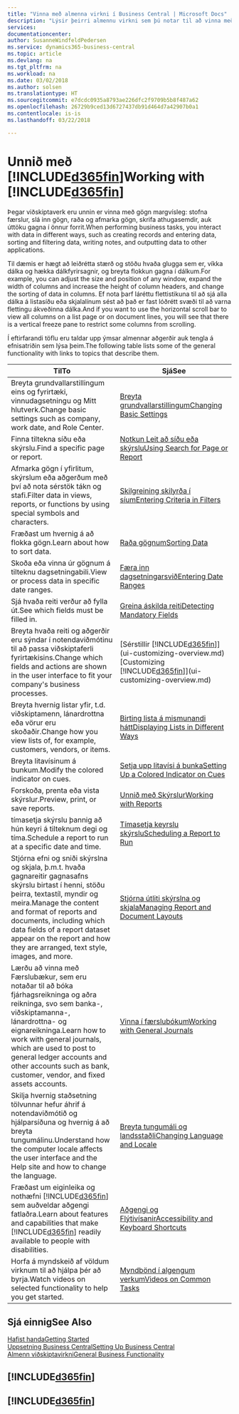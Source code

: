 ```yaml
---
title: "Vinna með almenna virkni í Business Central | Microsoft Docs"
description: "Lýsir þeirri almennu virkni sem þú notar til að vinna með gögn í Business Central, eins og t.d. að færa inn gildi, raða gögnum og breyta yfirliti."
services: 
documentationcenter: 
author: SusanneWindfeldPedersen
ms.service: dynamics365-business-central
ms.topic: article
ms.devlang: na
ms.tgt_pltfrm: na
ms.workload: na
ms.date: 03/02/2018
ms.author: solsen
ms.translationtype: HT
ms.sourcegitcommit: e7dcdc0935a8793ae226dfc2f9709b5b8f487a62
ms.openlocfilehash: 26729b9ced13d6727437db91d464d7a42907b0a1
ms.contentlocale: is-is
ms.lasthandoff: 03/22/2018

---
```

# <a name="working-with-included365finincludesd365finmdmd"></a><span data-ttu-id="a65c9-103">Unnið með [!INCLUDE[d365fin](includes/d365fin_md.md)]</span><span class="sxs-lookup"><span data-stu-id="a65c9-103">Working with [!INCLUDE[d365fin](includes/d365fin_md.md)]</span></span>
<span data-ttu-id="a65c9-104">Þegar viðskiptaverk eru unnin er vinna með gögn margvísleg: stofna færslur, slá inn gögn, raða og afmarka gögn, skrifa athugasemdir, auk úttöku gagna í önnur forrit.</span><span class="sxs-lookup"><span data-stu-id="a65c9-104">When performing business tasks, you interact with data in different ways, such as creating records and entering data, sorting and filtering data, writing notes, and outputting data to other applications.</span></span>

<span data-ttu-id="a65c9-105">Til dæmis er hægt að leiðrétta stærð og stöðu hvaða glugga sem er, víkka dálka og hækka dálkfyrirsagnir, og breyta flokkun gagna í dálkum.</span><span class="sxs-lookup"><span data-stu-id="a65c9-105">For example, you can adjust the size and position of any window, expand the width of columns and increase the height of column headers, and change the sorting of data in columns.</span></span> <span data-ttu-id="a65c9-106">Ef nota þarf láréttu flettistikuna til að sjá alla dálka á listasíðu eða skjalalínum sést að það er fast lóðrétt svæði til að varna flettingu ákveðinna dálka.</span><span class="sxs-lookup"><span data-stu-id="a65c9-106">And if you want to use the horizontal scroll bar to view all columns on a list page or on document lines, you will see that there is a vertical freeze pane to restrict some columns from scrolling.</span></span>

<span data-ttu-id="a65c9-107">Í eftirfarandi töflu eru taldar upp ýmsar almennar aðgerðir auk tengla á efnisatriðin sem lýsa þeim.</span><span class="sxs-lookup"><span data-stu-id="a65c9-107">The following table lists some of the general functionality with links to topics that describe them.</span></span>

| <span data-ttu-id="a65c9-108">Til</span><span class="sxs-lookup"><span data-stu-id="a65c9-108">To</span></span> | <span data-ttu-id="a65c9-109">Sjá</span><span class="sxs-lookup"><span data-stu-id="a65c9-109">See</span></span> |
| --- | --- |
| <span data-ttu-id="a65c9-110">Breyta grundvallarstillingum eins og fyrirtæki, vinnudagsetningu og Mitt hlutverk.</span><span class="sxs-lookup"><span data-stu-id="a65c9-110">Change basic settings such as company, work date, and Role Center.</span></span> |[<span data-ttu-id="a65c9-111">Breyta grundvallarstillingum</span><span class="sxs-lookup"><span data-stu-id="a65c9-111">Changing Basic Settings</span></span>](ui-change-basic-settings.md) |
| <span data-ttu-id="a65c9-112">Finna tiltekna síðu eða skýrslu.</span><span class="sxs-lookup"><span data-stu-id="a65c9-112">Find a specific page or report.</span></span> |[<span data-ttu-id="a65c9-113">Notkun Leit að síðu eða skýrslu</span><span class="sxs-lookup"><span data-stu-id="a65c9-113">Using Search for Page or Report</span></span>](ui-search.md) |
| <span data-ttu-id="a65c9-114">Afmarka gögn í yfirlitum, skýrslum eða aðgerðum með því að nota sérstök tákn og stafi.</span><span class="sxs-lookup"><span data-stu-id="a65c9-114">Filter data in views, reports, or functions by using special symbols and characters.</span></span> |[<span data-ttu-id="a65c9-115">Skilgreining skilyrða í síum</span><span class="sxs-lookup"><span data-stu-id="a65c9-115">Entering Criteria in Filters</span></span>](ui-enter-criteria-filters.md) |
| <span data-ttu-id="a65c9-116">Fræðast um hvernig á að flokka gögn.</span><span class="sxs-lookup"><span data-stu-id="a65c9-116">Learn about how to sort data.</span></span> |[<span data-ttu-id="a65c9-117">Raða gögnum</span><span class="sxs-lookup"><span data-stu-id="a65c9-117">Sorting Data</span></span>](ui-sorting.md) |
| <span data-ttu-id="a65c9-118">Skoða eða vinna úr gögnum á tilteknu dagsetningabili.</span><span class="sxs-lookup"><span data-stu-id="a65c9-118">View or process data in specific date ranges.</span></span> |[<span data-ttu-id="a65c9-119">Færa inn dagsetningarsvið</span><span class="sxs-lookup"><span data-stu-id="a65c9-119">Entering Date Ranges</span></span>](ui-enter-date-ranges.md) |
| <span data-ttu-id="a65c9-120">Sjá hvaða reiti verður að fylla út.</span><span class="sxs-lookup"><span data-stu-id="a65c9-120">See which fields must be filled in.</span></span> |[<span data-ttu-id="a65c9-121">Greina áskilda reiti</span><span class="sxs-lookup"><span data-stu-id="a65c9-121">Detecting Mandatory Fields</span></span>](ui-mandatory-fields.md) |
| <span data-ttu-id="a65c9-122">Breyta hvaða reiti og aðgerðir eru sýndar í notendaviðmótinu til að passa viðskiptaferli fyrirtækisins.</span><span class="sxs-lookup"><span data-stu-id="a65c9-122">Change which fields and actions are shown in the user interface to fit your company's business processes.</span></span> |<span data-ttu-id="a65c9-123">[Sérstillir [!INCLUDE[d365fin](includes/d365fin_md.md)]](ui-customizing-overview.md)</span><span class="sxs-lookup"><span data-stu-id="a65c9-123">[Customizing [!INCLUDE[d365fin](includes/d365fin_md.md)]](ui-customizing-overview.md)</span></span> |
| <span data-ttu-id="a65c9-124">Breyta hvernig listar yfir, t.d. viðskiptamenn, lánardrottna eða vörur eru skoðaðir.</span><span class="sxs-lookup"><span data-stu-id="a65c9-124">Change how you view lists of, for example, customers, vendors, or items.</span></span> |[<span data-ttu-id="a65c9-125">Birting lista á mismunandi hátt</span><span class="sxs-lookup"><span data-stu-id="a65c9-125">Displaying Lists in Different Ways</span></span>](across-display-lists-different-views.md) |
| <span data-ttu-id="a65c9-126">Breyta litavísinum á bunkum.</span><span class="sxs-lookup"><span data-stu-id="a65c9-126">Modify the colored indicator on cues.</span></span> |[<span data-ttu-id="a65c9-127">Setja upp litavísi á bunka</span><span class="sxs-lookup"><span data-stu-id="a65c9-127">Setting Up a Colored Indicator on Cues</span></span>](ui-how-setup-colored-indicator-cues.md) |
|<span data-ttu-id="a65c9-128">Forskoða, prenta eða vista skýrslur.</span><span class="sxs-lookup"><span data-stu-id="a65c9-128">Preview, print, or save reports.</span></span>|[<span data-ttu-id="a65c9-129">Unnið með Skýrslur</span><span class="sxs-lookup"><span data-stu-id="a65c9-129">Working with Reports</span></span>](ui-work-report.md)|
| <span data-ttu-id="a65c9-130">tímasetja skýrslu þannig að hún keyri á tilteknum degi og tíma.</span><span class="sxs-lookup"><span data-stu-id="a65c9-130">Schedule a report to run at a specific date and time.</span></span> |[<span data-ttu-id="a65c9-131">Tímasetja keyrslu skýrslu</span><span class="sxs-lookup"><span data-stu-id="a65c9-131">Scheduling a Report to Run</span></span>](ui-work-report.md#ScheduleReport) |
| <span data-ttu-id="a65c9-132">Stjórna efni og sniði skýrslna og skjala, þ.m.t. hvaða gagnareitir gagnasafns skýrslu birtast í henni, stöðu þeirra, textastíl, myndir og meira.</span><span class="sxs-lookup"><span data-stu-id="a65c9-132">Manage the content and format of reports and documents, including which data fields of a report dataset appear on the report and how they are arranged, text style, images, and more.</span></span>|[<span data-ttu-id="a65c9-133">Stjórna útliti skýrslna og skjala</span><span class="sxs-lookup"><span data-stu-id="a65c9-133">Managing Report and Document Layouts</span></span>](ui-manage-report-layouts.md) |
| <span data-ttu-id="a65c9-134">Lærðu að vinna með Færslubækur, sem eru notaðar til að bóka fjárhagsreikninga og aðra reikninga, svo sem banka-, viðskiptamanna-, lánardrottna- og eignareikninga.</span><span class="sxs-lookup"><span data-stu-id="a65c9-134">Learn how to work with general journals, which are used to post to general ledger accounts and other accounts such as bank, customer, vendor, and fixed assets accounts.</span></span> |[<span data-ttu-id="a65c9-135">Vinna í færslubókum</span><span class="sxs-lookup"><span data-stu-id="a65c9-135">Working with General Journals</span></span>](ui-work-general-journals.md) |
|<span data-ttu-id="a65c9-136">Skilja hvernig staðsetning tölvunnar hefur áhrif á notendaviðmótið og hjálparsíðuna og hvernig á að breyta tungumálinu.</span><span class="sxs-lookup"><span data-stu-id="a65c9-136">Understand how the computer locale affects the user interface and the Help site and how to change the language.</span></span>|[<span data-ttu-id="a65c9-137">Breyta tungumáli og landsstaðli</span><span class="sxs-lookup"><span data-stu-id="a65c9-137">Changing Language and Locale</span></span>](about-locale-language.md)|
|<span data-ttu-id="a65c9-138">Fræðast um eiginleika og nothæfni [!INCLUDE[d365fin](includes/d365fin_md.md)] sem auðveldar aðgengi fatlaðra.</span><span class="sxs-lookup"><span data-stu-id="a65c9-138">Learn about features and capabilities that make [!INCLUDE[d365fin](includes/d365fin_md.md)] readily available to people with disabilities.</span></span>|[<span data-ttu-id="a65c9-139">Aðgengi og Flýtivísanir</span><span class="sxs-lookup"><span data-stu-id="a65c9-139">Accessibility and Keyboard Shortcuts</span></span>](ui-accessibility.md)|
|<span data-ttu-id="a65c9-140">Horfa á myndskeið af völdum virknum til að hjálpa þér að byrja.</span><span class="sxs-lookup"><span data-stu-id="a65c9-140">Watch videos on selected functionality to help you get started.</span></span>|[<span data-ttu-id="a65c9-141">Myndbönd í algengum verkum</span><span class="sxs-lookup"><span data-stu-id="a65c9-141">Videos on Common Tasks</span></span>](across-videos.md)|  

## <a name="see-also"></a><span data-ttu-id="a65c9-142">Sjá einnig</span><span class="sxs-lookup"><span data-stu-id="a65c9-142">See Also</span></span>
[<span data-ttu-id="a65c9-143">Hafist handa</span><span class="sxs-lookup"><span data-stu-id="a65c9-143">Getting Started</span></span>](product-get-started.md)  
[<span data-ttu-id="a65c9-144">Uppsetning Business Central</span><span class="sxs-lookup"><span data-stu-id="a65c9-144">Setting Up Business Central</span></span>](setup.md)  
[<span data-ttu-id="a65c9-145">Almenn viðskiptavirkni</span><span class="sxs-lookup"><span data-stu-id="a65c9-145">General Business Functionality</span></span>](ui-across-business-areas.md)  

## [!INCLUDE[d365fin](includes/free_trial_md.md)]  
## [!INCLUDE[d365fin](includes/training_link_md.md)]

